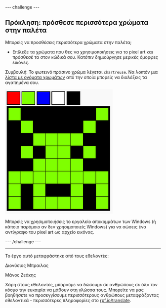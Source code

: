 --- challenge ---

## Πρόκληση: πρόσθεσε περισσότερα χρώματα στην παλέτα

Μπορείς να προσθέσεις περισσότερα χρώματα στην παλέτα;

+ Επίλεξε τα χρώματα που θες να χρησιμοποιήσεις για το pixel art και πρόσθεσέ τα στον κώδικά σου. Κατόπιν δημιούργησε μερικές όμορφες εικόνες.

Συμβουλή: Το φωτεινό πράσινο χρώμα λέγεται `chartreuse`. Να λοιπόν μια [λίστα με ονόματα χρωμάτων](https://www.w3schools.com/colors/colors_names.asp) από την οποία μπορείς να διαλέξεις τα αγαπημένα σου.

![στιγμιότυπο οθόνης](images/pixel-art-final.png)

Μπορείς να χρησιμοποιήσεις το εργαλείο αποκομμάτων των Windows (ή κάποιο παρόμοιο αν δεν χρησιμοποιείς Windows) για να σώσεις ένα αντίγραφο του pixel art ως αρχείο εικόνας.

--- /challenge ---

***

Το έργο αυτό μεταφράστηκε από τους εθελοντές:

Διονύσιος Μπραιλας

Μάνος Ζεάκης

Χάρη στους εθελοντές, μπορούμε να δώσουμε σε ανθρώπους σε όλο τον κόσμο την ευκαιρία να μάθουν στη γλώσσα τους. Μπορείτε να μας βοηθήσετε να προσεγγίσουμε περισσότερους ανθρώπους μεταφράζοντας εθελοντικά - περισσότερες πληροφορίες στο [rpf.io/translate](https://rpf.io/translate).